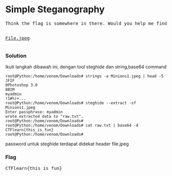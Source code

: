 <h1><b>Simple Steganography</h1></b>
<pre>
Think the flag is somewhere in there. Would you help me find it? hint-" Steghide Might be Helpfull"

<a href='https://ctflearn.com/challenge/download/894'>File.jpeg</a>
</pre>
</b><h3>Solution</h3></b>
<p>Ikuti langkah dibawah ini, dengan tool steghide dan string,base64 command</p>

```console
root@Python:/home/venom/Downloads# strings -a Minions1.jpeg | head -5
JFIF
0Photoshop 3.0
8BIM
myadmin
!1#%)+...
root@Python:/home/venom/Downloads# steghide --extract -sf Minions1.jpeg 
Enter passphrase: myadmin
wrote extracted data to "raw.txt".
root@Python:/home/venom/Downloads# 
root@Python:/home/venom/Downloads# cat raw.txt | base64 -d
CTFlearn{this_is_fun}
root@Python:/home/venom/Downloads# 
```
<p>password untuk steghide terdapat didekat header file.jpeg</p>
</b><h3>Flag</h3></b>
<pre>
CTFlearn{this_is_fun}
</pre>
